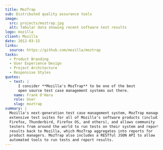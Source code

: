 ```yaml
---
title: MozTrap
sub: Distributed quality assurance tools
image:
  src: projects/moztrap.jpg
  alt: Tabular data showing recent software test results
logo: mozilla
client: Mozilla
date: 2012-03-15
links:
  source: https://github.com/mozilla/moztrap
tasks:
  - Product Branding
  - User Experience Design
  - Project Architecture
  - Responsive Styles
quotes:
  - text: |
      I consider **Mozilla's MozTrap** to be one of the best
      open source test case management systems out there.
    name: Frank O'Hara
    role: User
    slug: moztrap
summary: |
  Mozilla's next-generation test case management system, MozTrap manages
  extensive test suites for all of Mozilla's software products (including
  Firefox, Thunderbird, Firefox OS, and others), and allows community
  testers from around the world to run tests on their system and report
  results back to Mozilla, which MozTrap aggregates into reports for
  product managers. MozTrap also includes a RESTful JSON API to allow
  automated tools to run tests and report results.
---
```

